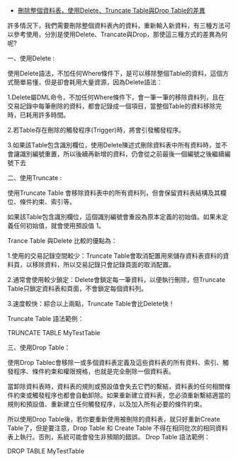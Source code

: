 * [刪除整個資料表，使用Delete、Truncate Table與Drop Table的差異](https://byron0920.pixnet.net/blog/post/85759990)

許多情況下，我們需要刪除整個資料表內的資料，重新輸入新資料，有三種方法可以參考使用，分別是使用Delete、Trancate與Drop，那使這三種方式的差異為何呢?

一、使用Delete :

使用Delete語法，不加任何Where條件下，是可以移除整個Table的資料，這個方式簡單易懂，但是卻會耗用大量資源，因為Delete語法：

1.Delete屬DML命令，不加任何Where條件下，會一筆一筆的移除資料列，且在交易記錄中每筆刪除的資料，都會記錄成一個項目，當整個Table的資料移除完時，已耗用許多時間。

2.若Table存在刪除的觸發程序(Trigger)時，將會引發觸發程序。

3.如果該Table包含識別欄位，使用Delete陳述式刪除資料表中所有資料時，並不會讓識別編號重置，所以後續再新增的資料，仍會從之前最後一個編號之後繼續編號下去

 

二、使用Truncate :

使用Truncate Table 會移除資料表中的所有資料列，但會保留資料表結構及其欄位、條件約束、索引等。

如果該Table包含識別欄位，這個識別編號會重設為原本定義的初始值。如果未定義任何初始值，就會使用預設值 1。

Trance Table 與Delete 比較的優點為：

1.使用的交易記錄空間較少：Truncate Table會取消配置用來儲存資料表資料的資料頁，以移除資料，所以交易記錄只會記錄頁面的取消配置。

2.通常會使用較少鎖定：Delete會鎖定每一筆資料，以便執行刪除，但Truncate Table只鎖定資料表和頁面，不會鎖定每個資料列。

3.速度較快：綜合以上兩點，Truncate Table會比Delete快！

Truncate Table 語法範例：

TRUNCATE TABLE MyTestTable
 


三、使用Drop Table：

使用Drop Tablec會移除一或多個資料表定義及這些資料表的所有資料、索引、觸發程序、條件約束和權限規格，也就是完全刪除一個資料表。

當卸除資料表時，資料表的規則或預設值會失去它們的繫結，資料表的任何相關條件約束或觸發程序也都會自動卸除。如果重新建立資料表，您必須重新繫結適當的規則和預設值、重新建立任何觸發程序，以及加入所有必要的條件約束。

所以使用Drop Table後，若你要重新使用被刪除的資料表，就只好重新Create Table了，但是要注意，Drop Table 和 Create Table 不得在相同批次的相同資料表上執行。否則，系統可能會發生非預期的錯誤。
Drop Table 語法範例：

DROP TABLE MyTestTable

